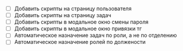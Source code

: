 - [ ] Добавить скрипты на страницу пользователя
- [ ] Добавить скрипты на страницу задач
- [ ] Добавить скрипты в модальное окно смены пароля
- [ ] Добавить скрипты в модальное окно привязки тг
- [ ] Автоматическое назначение задач по роли, а не по отделению
- [ ] Автоматическое назначение ролей по должености